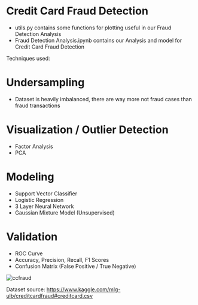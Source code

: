# Credit Card Fraud Detection

- utils.py contains some functions for plotting useful in our Fraud Detection Analysis
- Fraud Detection Analysis.ipynb contains our Analysis and model for Credit Card Fraud Detection

Techniques used:
# Undersampling
- Dataset is heavily imbalanced, there are way more not fraud cases than fraud transactions

# Visualization / Outlier Detection
- Factor Analysis
- PCA

# Modeling
- Support Vector Classifier
- Logistic Regression
- 3 Layer Neural Network
- Gaussian Mixture Model (Unsupervised)

# Validation
- ROC Curve
- Accuracy, Precision, Recall, F1 Scores
- Confusion Matrix (False Positive / True Negative)

![ccfraud](https://user-images.githubusercontent.com/38846737/85499321-5a78ec80-b5af-11ea-8378-25f249ed9d19.png)

Dataset source: https://www.kaggle.com/mlg-ulb/creditcardfraud#creditcard.csv <br />
